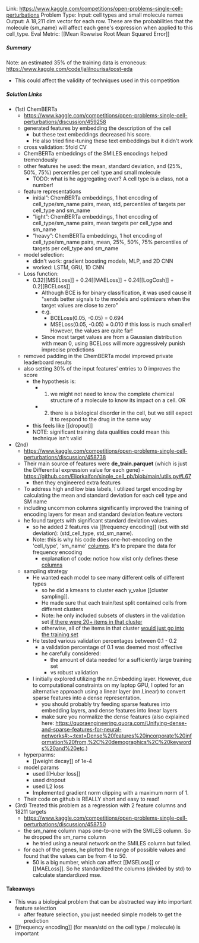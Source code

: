 Link: https://www.kaggle.com/competitions/open-problems-single-cell-perturbations
Problem Type: 
Input: cell types and small molecule names
Output: A 18,211 dim vector for each row. These are the probabilities that the molecule (sm_name) will affect each gene's expression when applied to this cell_type.
Eval Metric: [[Mean Rowwise Root Mean Squared Error]]
##### Summary

Note: an estimated 35% of the training data is erroneous: https://www.kaggle.com/code/jalilnourisa/post-eda
- This could affect the validity of techniques used in this competition
##### Solution Links
- (1st) ChemBERTa
	- https://www.kaggle.com/competitions/open-problems-single-cell-perturbations/discussion/459258
	- generated features by embedding the description of the cell
		- but these text embeddings decreased his score.
		- He also tried fine-tuning these text embeddings but it didn't work
	- cross validation: 5fold CV
	- ChemBERTa embeddings of the SMILES encodings helped tremendously
	- other features he used: the mean, standard deviation, and (25%, 50%, 75%) percentiles per cell type and small molecule
		- TODO: what is he aggregating over? A cell type is a class, not a number!
	- feature representations
		- initial”: ChemBERTa embeddings, 1 hot encoding of cell_type/sm_name pairs, mean, std, percentiles of targets per cell_type and sm_name  
		- “light”: ChemBERTa embeddings, 1 hot encoding of cell_type/sm_name pairs, mean targets per cell_type and sm_name  
		- “heavy”: ChemBERTa embeddings, 1 hot encoding of cell_type/sm_name pairs, mean, 25%, 50%, 75% percentiles of targets per cell_type and sm_name
	- model selection:
		- didn't work: gradient boosting models, MLP, and 2D CNN
		- worked: LSTM, GRU, 1D CNN
	- Loss function:
		- 0.32[[MSELoss]] + 0.24[[MAELoss]] + 0.24[[LogCosh]] + 0.2[[BCELoss]]
			- Although BCE is for binary classification, it was used cause it "sends better signals to the models and optimizers when the target values are close to zero"
			- e.g.
				- BCELoss(0.05, -0.05) = 0.694
				- MSELoss(0.05, -0.05) = 0.010 # this loss is much smaller! However, the values are quite far!
			- Since most target values are from a Gaussian distribution with mean 0, using BCELoss will more aggressively punish imprecise predictions
	- removed padding in the ChemBERTa model improved private leaderboard results
	- also setting 30% of the input features’ entries to 0 improves the score
		- the hypothesis is:
			- 1) we might not need to know the complete chemical structure of a molecule to know its impact on a cell. OR
			- 2) there is a biological disorder in the cell, but we still expect it to respond to the drug in the same way
		- this feels like [[dropout]]
		- NOTE: significant training data qualities could mean this technique isn't valid
- (2nd) 
	- https://www.kaggle.com/competitions/open-problems-single-cell-perturbations/discussion/458738
	- Their main source of features were **de_train.parquet** (which is just the Differential expression value for each gene)
			- https://github.com/Eliorkalfon/single_cell_pb/blob/main/utils.py#L67
		- then they engineered extra features
	- To address high and low bias labels, I utilized target encoding by calculating the mean and standard deviation for each cell type and SM name
	- including uncommon columns significantly improved the training of encoding layers for mean and standard deviation feature vectors
	- he found targets with significant standard deviation values.
		- so he added 2 features via [[frequency encoding]] (but with std deviation): (std_cell_type, std_sm_name).
		- Note: this is why his code does one-hot-encoding on the 'cell_type', 'sm_name' [columns](https://github.com/Eliorkalfon/single_cell_pb/blob/main/utils.py#L77). It's to prepare the data for frequency encoding
			- explanation of code: notice how xlist only defines these [columns](https://github.com/Eliorkalfon/single_cell_pb/blob/main/utils.py#L72C4-L72C37)
	- sampling strategy
		- He wanted each model to see many different cells of different types
			- so he did a kmeans to cluster each y_value [[cluster sampling]].
			- He made sure that each train/test split contained cells from different clusters
			- Note: he only included subsets of clusters in the validation set [if there were 20+ items in that cluster](https://github.com/Eliorkalfon/single_cell_pb/blob/41a45d327691c7869b9de18633f137f04eba166b/train.py#L156)
			- otherwise, all of the items in that cluster [would just go into the training set](https://github.com/Eliorkalfon/single_cell_pb/blob/41a45d327691c7869b9de18633f137f04eba166b/train.py#L167-L168)
		- He tested various validation percentages between 0.1 - 0.2
			- a validation percentage of 0.1 was deemed most effective
			- he carefully considered:
				- the amount of data needed for a sufficiently large training set
				- vs robust validation
		- I initially explored utilizing the nn.Embedding layer. However, due to computational constraints on my laptop GPU, I opted for an alternative approach using a linear layer (nn.Linear) to convert sparse features into a dense representation.
			- you should probably try feeding sparse features into embedding layers, and dense features into linear layers
			- make sure you normalize the dense features (also explained here: https://quoraengineering.quora.com/Unifying-dense-and-sparse-features-for-neural-networks#:~:text=Dense%20features%20incorporate%20information%20from,%2C%20demographics%2C%20keywords%20and%20etc.)
	- hyperparms:
		- [[weight decay]] of 1e-4
	- model params
		- used [[Huber loss]]
		- used dropout
		- used L2 loss
		- Implemented gradient norm clipping with a maximum norm of 1.
	- Their code on github is REALLY short and easy to read!
- (3rd) Treated this problem as a regression with 2 feature columns and 18211 targets
	- https://www.kaggle.com/competitions/open-problems-single-cell-perturbations/discussion/458750
	- the sm_name column maps one-to-one with the SMILES column. So he dropped the sm_name column
		- he tried using a neural network on the SMILES column but failed.
	-  for each of the genes, he plotted the range of possible values and found that the values can be from 4 to 50.
		- 50 is a big number, which can affect [[MSELoss]] or [[MAELoss]]. So he standardized the columns (divided by std) to calculate standardized mse.
#### Takeaways
- This was a biological problem that can be abstracted way into important feature selection
	- after feature selection, you just needed simple models to get the prediction
- [[frequency encoding]]  (for mean/std on the cell type / molecule) is important
